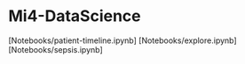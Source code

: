 # Mi4-DataScience

[Notebooks/patient-timeline.ipynb]
[Notebooks/explore.ipynb]
[Notebooks/sepsis.ipynb]
